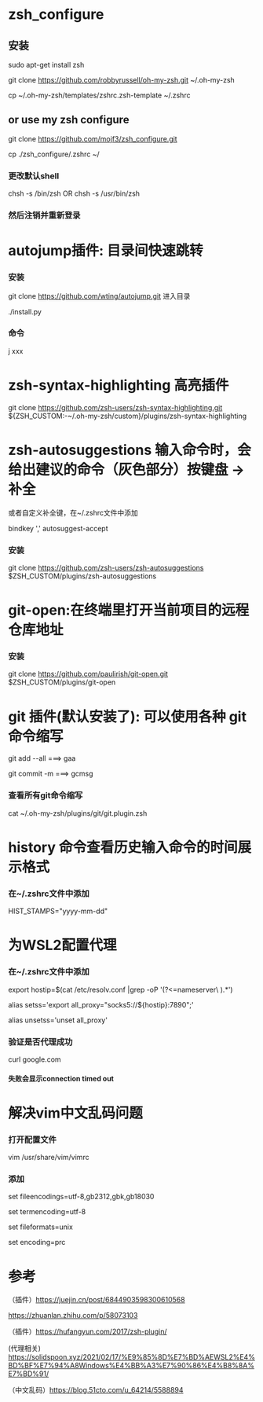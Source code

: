 # zsh_configure

## 安装
sudo apt-get install zsh

git clone https://github.com/robbyrussell/oh-my-zsh.git ~/.oh-my-zsh

cp ~/.oh-my-zsh/templates/zshrc.zsh-template ~/.zshrc

## or use my zsh configure
git clone https://github.com/mojf3/zsh_configure.git

cp ./zsh_configure/.zshrc ~/

### 更改默认shell
chsh -s /bin/zsh OR chsh -s /usr/bin/zsh

### 然后注销并重新登录

# autojump插件: 目录间快速跳转
### 安装
git clone https://github.com/wting/autojump.git
进入目录

./install.py
### 命令
j xxx

# zsh-syntax-highlighting 高亮插件
git clone https://github.com/zsh-users/zsh-syntax-highlighting.git ${ZSH_CUSTOM:-~/.oh-my-zsh/custom}/plugins/zsh-syntax-highlighting

# zsh-autosuggestions 输入命令时，会给出建议的命令（灰色部分）按键盘 → 补全
或者自定义补全键，在~/.zshrc文件中添加

bindkey ',' autosuggest-accept

### 安装
git clone https://github.com/zsh-users/zsh-autosuggestions $ZSH_CUSTOM/plugins/zsh-autosuggestions

# git-open:在终端里打开当前项目的远程仓库地址
### 安装
git clone https://github.com/paulirish/git-open.git $ZSH_CUSTOM/plugins/git-open

# git 插件(默认安装了): 可以使用各种 git 命令缩写
git add --all ===> gaa

git commit -m ===> gcmsg

### 查看所有git命令缩写
cat ~/.oh-my-zsh/plugins/git/git.plugin.zsh

# history 命令查看历史输入命令的时间展示格式
### 在~/.zshrc文件中添加
HIST_STAMPS="yyyy-mm-dd"

# 为WSL2配置代理
### 在~/.zshrc文件中添加
export hostip=$(cat /etc/resolv.conf |grep -oP '(?<=nameserver\ ).*')

alias setss='export all_proxy="socks5://${hostip}:7890";'

alias unsetss='unset all_proxy'

### 验证是否代理成功
curl google.com
#### 失败会显示connection timed out

# 解决vim中文乱码问题
### 打开配置文件
vim /usr/share/vim/vimrc

### 添加
set fileencodings=utf-8,gb2312,gbk,gb18030

set termencoding=utf-8

set fileformats=unix

set encoding=prc

# 参考
（插件）https://juejin.cn/post/6844903598300610568

https://zhuanlan.zhihu.com/p/58073103

（插件）https://hufangyun.com/2017/zsh-plugin/

(代理相关) https://solidspoon.xyz/2021/02/17/%E9%85%8D%E7%BD%AEWSL2%E4%BD%BF%E7%94%A8Windows%E4%BB%A3%E7%90%86%E4%B8%8A%E7%BD%91/

（中文乱码）https://blog.51cto.com/u_64214/5588894
